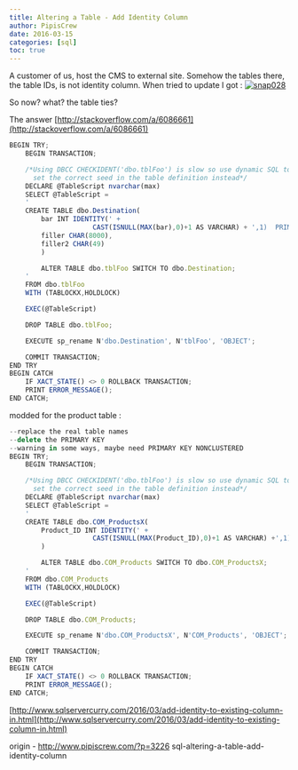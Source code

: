 ```yaml
---
title: Altering a Table - Add Identity Column
author: PipisCrew
date: 2016-03-15
categories: [sql]
toc: true
---
```


A customer of us, host the CMS to external site. Somehow the tables there, the table IDs, is not identity column. When tried to update I got :
[![snap028](https://www.pipiscrew.com/wp-content/uploads/2016/01/snap028.png)](https://www.pipiscrew.com/wp-content/uploads/2016/01/snap028.png)

So now? what? the table ties?

The answer [http://stackoverflow.com/a/6086661](http://stackoverflow.com/a/6086661)

```js
BEGIN TRY;
    BEGIN TRANSACTION;

    /*Using DBCC CHECKIDENT('dbo.tblFoo') is slow so use dynamic SQL to
      set the correct seed in the table definition instead*/
    DECLARE @TableScript nvarchar(max)
    SELECT @TableScript = 
    '
    CREATE TABLE dbo.Destination(
        bar INT IDENTITY(' + 
                     CAST(ISNULL(MAX(bar),0)+1 AS VARCHAR) + ',1)  PRIMARY KEY,
        filler CHAR(8000),
        filler2 CHAR(49)
        )

        ALTER TABLE dbo.tblFoo SWITCH TO dbo.Destination;
    '       
    FROM dbo.tblFoo
    WITH (TABLOCKX,HOLDLOCK)

    EXEC(@TableScript)

    DROP TABLE dbo.tblFoo;

    EXECUTE sp_rename N'dbo.Destination', N'tblFoo', 'OBJECT';

    COMMIT TRANSACTION;
END TRY
BEGIN CATCH
    IF XACT_STATE() <> 0 ROLLBACK TRANSACTION;
    PRINT ERROR_MESSAGE();
END CATCH;
```

modded for the product table :
```js
--replace the real table names 
--delete the PRIMARY KEY
--warning in some ways, maybe need PRIMARY KEY NONCLUSTERED
BEGIN TRY;
    BEGIN TRANSACTION;

    /*Using DBCC CHECKIDENT('dbo.tblFoo') is slow so use dynamic SQL to
      set the correct seed in the table definition instead*/
    DECLARE @TableScript nvarchar(max)
    SELECT @TableScript = 
    '
    CREATE TABLE dbo.COM_ProductsX(
        Product_ID INT IDENTITY(' + 
                     CAST(ISNULL(MAX(Product_ID),0)+1 AS VARCHAR) +',1)  ,[Product_MAINCATEGORY_ID] [int] NULL,[Product_CATEGORY_ID] [int] NULL,[Product_Code] [varchar](50) NULL
        )

        ALTER TABLE dbo.COM_Products SWITCH TO dbo.COM_ProductsX;
    '       
    FROM dbo.COM_Products
    WITH (TABLOCKX,HOLDLOCK)

    EXEC(@TableScript)

    DROP TABLE dbo.COM_Products;

    EXECUTE sp_rename N'dbo.COM_ProductsX', N'COM_Products', 'OBJECT';

    COMMIT TRANSACTION;
END TRY
BEGIN CATCH
    IF XACT_STATE() <> 0 ROLLBACK TRANSACTION;
    PRINT ERROR_MESSAGE();
END CATCH;
```

[http://www.sqlservercurry.com/2016/03/add-identity-to-existing-column-in.html](http://www.sqlservercurry.com/2016/03/add-identity-to-existing-column-in.html)

origin - http://www.pipiscrew.com/?p=3226 sql-altering-a-table-add-identity-column